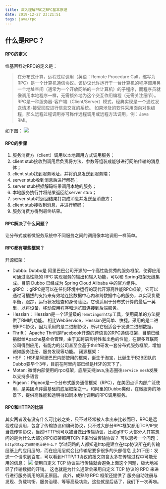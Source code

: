 ```yaml
---
title: 深入理解PRC之RPC基本原理
date: 2019-12-27 23:21:51
tags: java/rpc
---
```



## 什么是RPC？
#### RPC的定义
维基百科对RPC的定义是：

>在分布式计算，远程过程调用（英语：Remote Procedure Call，缩写为 RPC）是一个计算机通信协议。该协议允许运行于一台计算机的程序调用另一个地址空间（通常为一个开放网络的一台计算机）的子程序，而程序员就像调用本地程序一样，无需额外地为这个交互作用编程（无需关注细节）。RPC是一种服务器-客户端（Client/Server）模式，经典实现是一个通过发送请求-接受回应进行信息交互的系统。 
如果涉及的软件采用面向对象编程，那么远程过程调用亦可称作远程调用或远程方法调用，例：Java RMI。

如下图：
![](https://tva1.sinaimg.cn/large/007S8ZIlgy1gdskxf7ow8j30j30luabd.jpg)

#### RPC的步骤
1. 服务消费方（client）调用以本地调用方式调用服务；
2. client stub接收到调用后负责将方法、参数等组装成能够进行网络传输的消息体；
3. client stub找到服务地址，并将消息发送到服务端；
4. server stub收到消息后进行解码；
5. server stub根据解码结果调用本地的服务；
6. 本地服务执行并将结果返回给server stub；
7. server stub将返回结果打包成消息并发送至消费方；
8. client stub接收到消息，并进行解码；
9. 服务消费方得到最终结果。

#### RPC解决了什么问题？
让分布式或者微服务系统中不同服务之间的调用像本地调用一样简单。

#### RPC都有哪些框架？
开源框架：
- Dubbo: Dubbo是 阿里巴巴公司开源的一个高性能优秀的服务框架，使得应用可通过高性能的 RPC 实现服务的输出和输入功能，可以和 Spring框架无缝集成。目前 Dubbo 已经成为 Spring Cloud Alibaba 中的官方组件。
- gRPC ：gRPC是可以在任何环境中运行的现代开源高性能RPC框架。它可以通过可插拔的支持来有效地连接数据中心内和跨数据中心的服务，以实现负载平衡，跟踪，运行状况检查和身份验证。它也适用于分布式计算的最后一英里，以将设备，移动应用程序和浏览器连接到后端服务。
- Hessian： Hessian是一个轻量级的`remotingonhttp`工具，使用简单的方法提供了RMI的功能。 相比WebService，Hessian更简单、快捷。采用的是二进制RPC协议，因为采用的是二进制协议，所以它很适合于发送二进制数据。
- Thrift： Apache Thrift是Facebook开源的跨语言的RPC通信框架，目前已经捐献给Apache基金会管理，由于其跨语言特性和出色的性能，在很多互联网公司得到应用，有能力的公司甚至会基于thrift研发一套分布式服务框架，增加诸如服务注册、服务发现等功能。
闭源框架：
- HSF ：HSF是阿里巴巴内部使用的框架，诞生于淘宝，比诞生于B2B团队的Dubbo要早个3年，目前在阿里内部已经是HSF的天下了。
- Motan: 微博内部使用的rpc框架，底层支持java,生态圈往`service mesh`发展以支持多语言
- Pigeon：Pigeon是一个分布式服务通信框架（RPC），在美团点评内部广泛使用，是美团点评最基础的底层框架之一。和阿里的Dubbo类似，在微服务的场景下，提供高性能和透明得如同本地化调用的RPC调用服务。

#### RPC和HTTP的比较
其实两者没有没有什么可比较之处，只不过经常被人拿出来比较而已，RPC是远程过程调用，包含了传输协议和编码协议，只不过大部分RPC框架都用TCP/IP来当做传输协议，当然HTTP也可以被当做出传输协议，比如gRPC
大部分人其实想问的是为什么大部分RPC框架都用TCP/IP来当做传输协议？
可以思考一个问题：`http和tcp之间的差异是什么？`
学过网路的人都知道http是建立在tcp协议所在的传输层纸上的应用层的，而在应用层就会比传输层要多很多的头部信息
比如下图：发送一个请求到百度，可以看到HTTP/1.1协议的报文包含太多在传输过程中可能无用的信息：
![](https://tva1.sinaimg.cn/large/007S8ZIlgy1gdsle4trqij31d60u0kjl.jpg)
使用自定义 TCP 协议进行传输就会避免上面这个问题，极大地减轻了传输数据的开销。 这也就是为什么通常会采用自定义 TCP 协议的 RPC 来进行进行服务调用的真正原因。
此外，成熟的 RPC 框架还提供了 服务自动注册与发现、负载均衡、服务治理、等等高级功能，这些就是后话了，我们下一次再唠。